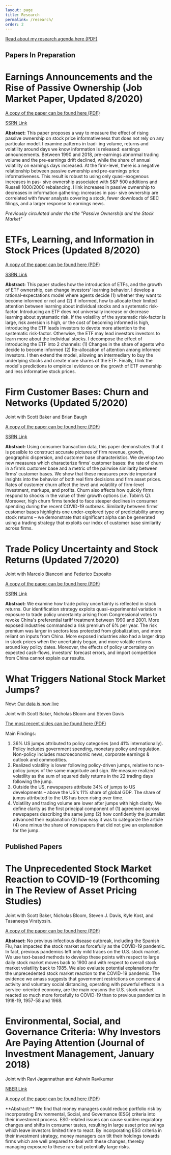 ```yaml
---
layout: page
title: Research
permalink: /research/
order: 2
---
```


<p>
  <a href="/images/MS_research_agenda.pdf" target="_blank">
    Read about my research agenda here (PDF)
  </a>
</p>

## Papers In Preparation

# Earnings Announcements and the Rise of Passive Ownership (Job Market Paper, Updated 8/2020)

<p>
  <a href="/images/sammon_2020_data.pdf" target="_blank">
    A copy of the paper can be found here (PDF)
  </a>
</p>

<a href="https://papers.ssrn.com/sol3/papers.cfm?abstract_id=3243910" title="b1">SSRN Link</a>


**Abstract:** This paper proposes a way to measure the effect of rising passive ownership on stock price
informativeness that does not rely on any particular model. I examine patterns in trad-
ing volume, returns and volatility around days we know information is released: earnings
announcements. Between 1990 and 2018, pre-earnings abnormal trading volume and the
pre-earnings drift declined, while the share of annual volatility on earnings days increased.
At the firm-level, there is a negative relationship between passive ownership and pre-earnings
price informativeness. This result is robust to using only quasi-exogenous increases in pas-
sive ownership associated with S&P 500 additions and Russell 1000/2000 rebalancing. I
link increases in passive ownership to decreases in information gathering: increases in pas-
sive ownership are correlated with fewer analysts covering a stock, fewer downloads of SEC
filings, and a larger response to earnings news.

*Previously circulated under the title "Passive Ownership and the Stock Market"*


# ETFs, Learning, and Information in Stock Prices (Updated 8/2020)

<p>
  <a href="/images/sammon_2020_revision.pdf" target="_blank">
    A copy of the paper can be found here (PDF)
  </a>
</p>

<a href="https://papers.ssrn.com/sol3/papers.cfm?abstract_id=3571409" title="b1">SSRN Link</a>


**Abstract:** This paper studies how the introduction of ETFs, and the growth of ETF ownership, can change investors' learning behavior.  I develop a rational-expectations model where agents decide (1) whether they want to become informed or not and (2) if informed, how to allocate their limited attention between learning about individual stocks and a systematic risk-factor.  Introducing an ETF does not universally increase or decrease learning about systematic risk.  If the volatility of the systematic risk-factor is large, risk aversion is high, or the cost of becoming informed is high, introducing the ETF leads investors to devote more attention to the systematic risk-factor.  Otherwise, the ETF may lead investors investors to learn more about the individual stocks.  I decompose the effect of introducing the ETF into 2 channels: (1) Changes in the share of agents who decide to become informed (2) Re-allocation of attention among informed investors.  I then extend the model, allowing an intermediary to buy the underlying stocks and create more shares of the ETF. Finally, I link the model's predictions to empirical evidence on the growth of ETF ownership and less informative stock prices.


# Firm Customer Bases: Churn and Networks (Updated 5/2020)

Joint with Scott Baker and Brian Baugh

<p>
  <a href="/images/fcb.pdf" target="_blank">
    A copy of the paper can be found here (PDF)
  </a>
</p>

<a href="https://papers.ssrn.com/sol3/papers.cfm?abstract_id=3605582" title="b1">SSRN Link</a>

**Abstract:**  Using consumer transaction data, this paper demonstrates that it is possible to construct accurate pictures of firm revenue, growth, geographic dispersion, and customer base characteristics. We develop two new measures which characterize firms’ customer bases: the rate of churn in a firm’s customer base and a metric of the pairwise similarity between firms’ customer bases. We show that these measures provide important insights into the behavior of both real firm decisions and firm asset prices. Rates of customer churn affect the level and volatility of firm-level investment, markups, and profits. Churn also affects how quickly firms respond to shocks in the value of their growth options (i.e. Tobin’s Q). Moreover, high churn firms tended to face steeper declines in consumer spending during the recent COVID-19 outbreak. Similarity between firms’ customer bases highlights one under-explored type of predictability among stock returns – we demonstrate that significant alpha can be generated using a trading strategy that exploits our index of customer base similarity across firms.


# Trade Policy Uncertainty and Stock Returns (Updated 7/2020)

Joint with Marcelo Bianconi and Federico Esposito

<p>
  <a href="/images/bes_trade.pdf" target="_blank">
    A copy of the paper can be found here (PDF)
  </a>
</p>

<a href="https://papers.ssrn.com/sol3/papers.cfm?abstract_id=3340700" title="b1">SSRN Link</a>

**Abstract:** We examine how trade policy uncertainty is reflected in stock returns. Our identification
strategy exploits quasi-experimental variation in exposure to trade policy uncertainty
arising from Congressional votes to revoke China's preferential tariff treatment between
1990 and 2001. More exposed industries commanded a risk premium of 6% per year.
The risk premium was larger in sectors less protected from globalization, and more
reliant on inputs from China. More exposed industries also had a larger drop in stock
prices when the uncertainty began, and more volatile returns around key policy dates.
Moreover, the effects of policy uncertainty on expected cash-flows, investors' forecast
errors, and import competition from China cannot explain our results.

# What Triggers National Stock Market Jumps? 

New: [Our data is now live](https://stockmarketjumps.com/)

Joint with Scott Baker, Nicholas Bloom and Steven Davis

<p>
  <a href="/images/big_jumps.pdf" target="_blank">
    The most recent slides can be found here (PDF)
  </a>
</p>

Main Findings: 
1) 36% US jumps attributed to policy categories (and 41% internationally).  Policy includes government spending, monetary policy and regulation.  Non-policy includes macroeconomic news, corporate earnings & outlook and commodities.
2) Realized volatility is lower following policy-driven jumps, relative to non-policy jumps of the same magnitude and sign.  We measure realized volatility as the sum of squared daily returns in the 22 trading days following the jump.
3) Outside the US, newspapers attribute 34% of jumps to US developments – above the US's 11% share of global GDP.  The share of jumps attributed to the US has been rising over time.
4) Volatility and trading volume are lower after jumps with high clarity.  We define clarity as the first principal component of (1) agreement across newspapers describing the same jump (2) how confidently the journalist advanced their explanation (3) how easy it was to categorize the article (4) one minus the share of newspapers that did not give an explanation for the jump.

## Published Papers

# The Unprecedented Stock Market Reaction to COVID-19 (Forthcoming in The Review of Asset Pricing Studies)

Joint with Scott Baker, Nicholas Bloom, Steven J. Davis, Kyle Kost, and Tasaneeya Viratyosin.  

<p>
  <a href="/images/unprecedented_6_2020.pdf" target="_blank">
    A copy of the paper can be found here (PDF)
  </a>
</p>

**Abstract:** No previous infectious disease outbreak, including the Spanish Flu, has impacted the stock market as forcefully as the COVID-19 pandemic. In fact, previous pandemics left only mild traces on the U.S. stock market. We use text-based methods to develop these points with respect to large daily stock market moves back to 1900 and with respect to overall stock market volatility back to 1985. We also evaluate potential explanations for the unprecedented stock market reaction to the COVID-19 pandemic. The evidence we amass suggests that government restrictions on commercial activity and voluntary social distancing, operating with powerful effects in a service-oriented economy, are the main reasons the U.S. stock market reacted so much more forcefully to COVID-19 than to previous pandemics in 1918-19, 1957-58 and 1968.

# Environmental, Social, and Governance Criteria: Why Investors Are Paying Attention (Journal of Investment Management, January 2018)

Joint with Ravi Jagannathan and Ashwin Ravikumar

<a href="https://www.nber.org/papers/w24063" title="b1">NBER Link</a>

<p>
  <a href="/images/ESG_9_5_2017.pdf" target="_blank">
    A copy of the paper can be found here (PDF)
  </a>
</p>
**Abstract:** We find that money managers could reduce portfolio risk by incorporating Environmental, Social, and Governance (ESG) criteria into their investment process. ESG-related issues can cause sudden regulatory changes and shifts in consumer tastes, resulting in large asset price swings which leave investors limited time to react. By incorporating ESG criteria in their investment strategy, money managers can tilt their holdings towards firms which are well prepared to deal with these changes, thereby managing exposure to these rare but potentially large risks.
